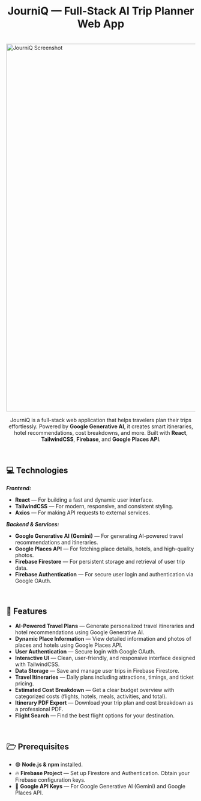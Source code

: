<h1 align="center" style="font-weight: bold;"> JourniQ — Full-Stack AI Trip Planner Web App</h1>
<br>
<img width="1700" height="977" alt="JourniQ Screenshot" src="https://github.com/user-attachments/assets/ca393584-8440-4c02-bb44-879dd6986e68" />

<p align="center">
  JourniQ is a full-stack web application that helps travelers plan their trips effortlessly.  
  Powered by <b>Google Generative AI</b>, it creates smart itineraries, hotel recommendations, cost breakdowns, and more.  
  Built with <b>React</b>, <b>TailwindCSS</b>, <b>Firebase</b>, and <b>Google Places API</b>.
</p>
<br>

<h2 id="technologies">💻 Technologies</h2>

<b><em>Frontend:</em></b>

-  **React** — For building a fast and dynamic user interface.
-  **TailwindCSS** — For modern, responsive, and consistent styling.
-  **Axios** — For making API requests to external services.

<b><em>Backend & Services:</em></b>

-  **Google Generative AI (Gemini)** — For generating AI-powered travel recommendations and itineraries.
-  **Google Places API** — For fetching place details, hotels, and high-quality photos.
-  **Firebase Firestore** — For persistent storage and retrieval of user trip data.
-  **Firebase Authentication** — For secure user login and authentication via Google OAuth.

<br>

<h2 id="features">🚀 Features</h2>

-  **AI-Powered Travel Plans** — Generate personalized travel itineraries and hotel recommendations using Google Generative AI.  
-  **Dynamic Place Information** — View detailed information and photos of places and hotels using Google Places API.  
-  **User Authentication** — Secure login with Google OAuth.  
-  **Interactive UI** — Clean, user-friendly, and responsive interface designed with TailwindCSS.  
-  **Data Storage** — Save and manage user trips in Firebase Firestore.  
-  **Travel Itineraries** — Daily plans including attractions, timings, and ticket pricing.  
-  **Estimated Cost Breakdown** — Get a clear budget overview with categorized costs (flights, hotels, meals, activities, and total).  
-  **Itinerary PDF Export** — Download your trip plan and cost breakdown as a professional PDF.  
-  **Flight Search** — Find the best flight options for your destination.  

<br>

<h2 id="pre">🗁 Prerequisites</h2>

- 🟢 **Node.js & npm** installed.  
- 🔥 **Firebase Project** — Set up Firestore and Authentication. Obtain your Firebase configuration keys.  
- 🔑 **Google API Keys** — For Google Generative AI (Gemini) and Google Places API.  


